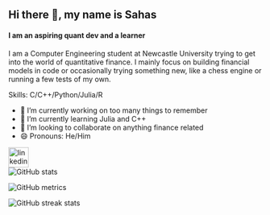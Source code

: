 ## Hi there 👋, my name is Sahas
#### I am an aspiring quant dev and a learner
I am a Computer Engineering student at Newcastle University trying to get into the world of quantitative finance. I mainly focus on building financial models in code or occasionally trying something new, like a chess engine or running a few tests of my own.

Skills: C/C++/Python/Julia/R

- 🔭 I’m currently working on too many things to remember 
- 🌱 I’m currently learning Julia and C++ 
- 👯 I’m looking to collaborate on anything finance related 
- 😄 Pronouns: He/Him 

[<img src='https://cdn.jsdelivr.net/npm/simple-icons@3.0.1/icons/linkedin.svg' alt='linkedin' height='40'>](https://www.linkedin.com/in/SahasTalasila/)  
![GitHub stats](https://github-readme-stats.vercel.app/api?username=SahasT23&show_icons=true&count_private=true)  

![GitHub metrics](https://metrics.lecoq.io/SahasT23)  

![GitHub streak stats](https://streak-stats.demolab.com/?user=SahasT23)  

